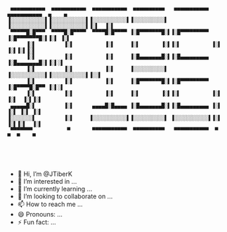
```


 ▄▄▄▄▄▄▄▄▄▄▄  ▄▄▄▄▄▄▄▄▄▄▄  ▄▄▄▄▄▄▄▄▄▄▄  ▄▄▄▄▄▄▄▄▄▄   ▄▄▄▄▄▄▄▄▄▄▄  ▄▄▄▄▄▄▄▄▄▄▄  ▄    ▄ 
▐░░░░░░░░░░░▌▐░░░░░░░░░░░▌▐░░░░░░░░░░░▌▐░░░░░░░░░░▌ ▐░░░░░░░░░░░▌▐░░░░░░░░░░░▌▐░▌  ▐░▌
 ▀▀▀▀▀█░█▀▀▀  ▀▀▀▀█░█▀▀▀▀  ▀▀▀▀█░█▀▀▀▀ ▐░█▀▀▀▀▀▀▀█░▌▐░█▀▀▀▀▀▀▀▀▀ ▐░█▀▀▀▀▀▀▀█░▌▐░▌ ▐░▌ 
      ▐░▌         ▐░▌          ▐░▌     ▐░▌       ▐░▌▐░▌          ▐░▌       ▐░▌▐░▌▐░▌  
      ▐░▌         ▐░▌          ▐░▌     ▐░█▄▄▄▄▄▄▄█░▌▐░█▄▄▄▄▄▄▄▄▄ ▐░█▄▄▄▄▄▄▄█░▌▐░▌░▌   
      ▐░▌         ▐░▌          ▐░▌     ▐░░░░░░░░░░▌ ▐░░░░░░░░░░░▌▐░░░░░░░░░░░▌▐░░▌    
      ▐░▌         ▐░▌          ▐░▌     ▐░█▀▀▀▀▀▀▀█░▌▐░█▀▀▀▀▀▀▀▀▀ ▐░█▀▀▀▀█░█▀▀ ▐░▌░▌   
      ▐░▌         ▐░▌          ▐░▌     ▐░▌       ▐░▌▐░▌          ▐░▌     ▐░▌  ▐░▌▐░▌  
 ▄▄▄▄▄█░▌         ▐░▌      ▄▄▄▄█░█▄▄▄▄ ▐░█▄▄▄▄▄▄▄█░▌▐░█▄▄▄▄▄▄▄▄▄ ▐░▌      ▐░▌ ▐░▌ ▐░▌ 
▐░░░░░░░▌         ▐░▌     ▐░░░░░░░░░░░▌▐░░░░░░░░░░▌ ▐░░░░░░░░░░░▌▐░▌       ▐░▌▐░▌  ▐░▌
 ▀▀▀▀▀▀▀           ▀       ▀▀▀▀▀▀▀▀▀▀▀  ▀▀▀▀▀▀▀▀▀▀   ▀▀▀▀▀▀▀▀▀▀▀  ▀         ▀  ▀    ▀ 
                                                                                      

                                        
                                        

```

- 👋 Hi, I’m @JTiberK
- 👀 I’m interested in ...
- 🌱 I’m currently learning ...
- 💞️ I’m looking to collaborate on ...
- 📫 How to reach me ...
- 😄 Pronouns: ...
- ⚡ Fun fact: ...

<!---
JTiberK/JTiberK is a ✨ special ✨ repository because its `README.md` (this file) appears on your GitHub profile.
You can click the Preview link to take a look at your changes.
--->
